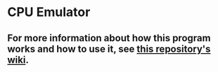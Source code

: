 # CPU Emulator

## For more information about how this program works and how to use it, see [this repository's wiki](https://github.com/ColeC123/CPU-Emulator/wiki).

